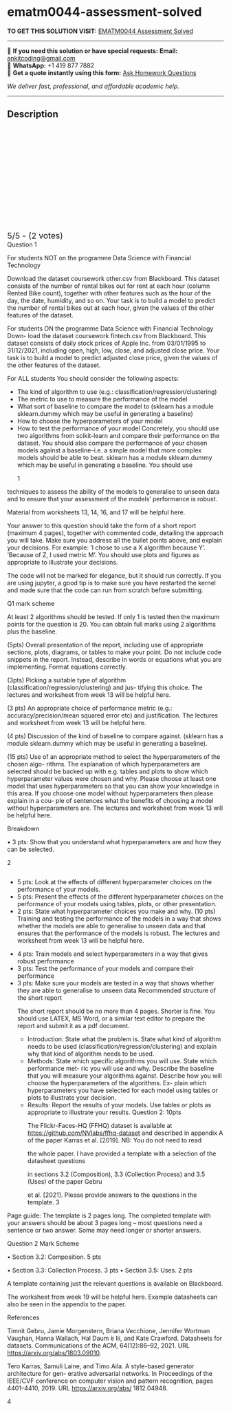 # ematm0044-assessment-solved
**TO GET THIS SOLUTION VISIT:** [EMATM0044 Assessment Solved](https://www.ankitcodinghub.com/product/ematm0044-assessment-solved/)


---

📩 **If you need this solution or have special requests:** **Email:** ankitcoding@gmail.com  
📱 **WhatsApp:** +1 419 877 7882  
📄 **Get a quote instantly using this form:** [Ask Homework Questions](https://www.ankitcodinghub.com/services/ask-homework-questions/)

*We deliver fast, professional, and affordable academic help.*

---

<h2>Description</h2>



<div class="kk-star-ratings kksr-auto kksr-align-center kksr-valign-top" data-payload="{&quot;align&quot;:&quot;center&quot;,&quot;id&quot;:&quot;100274&quot;,&quot;slug&quot;:&quot;default&quot;,&quot;valign&quot;:&quot;top&quot;,&quot;ignore&quot;:&quot;&quot;,&quot;reference&quot;:&quot;auto&quot;,&quot;class&quot;:&quot;&quot;,&quot;count&quot;:&quot;2&quot;,&quot;legendonly&quot;:&quot;&quot;,&quot;readonly&quot;:&quot;&quot;,&quot;score&quot;:&quot;5&quot;,&quot;starsonly&quot;:&quot;&quot;,&quot;best&quot;:&quot;5&quot;,&quot;gap&quot;:&quot;4&quot;,&quot;greet&quot;:&quot;Rate this product&quot;,&quot;legend&quot;:&quot;5\/5 - (2 votes)&quot;,&quot;size&quot;:&quot;24&quot;,&quot;title&quot;:&quot;EMATM0044 Assessment Solved&quot;,&quot;width&quot;:&quot;138&quot;,&quot;_legend&quot;:&quot;{score}\/{best} - ({count} {votes})&quot;,&quot;font_factor&quot;:&quot;1.25&quot;}">

<div class="kksr-stars">

<div class="kksr-stars-inactive">
            <div class="kksr-star" data-star="1" style="padding-right: 4px">


<div class="kksr-icon" style="width: 24px; height: 24px;"></div>
        </div>
            <div class="kksr-star" data-star="2" style="padding-right: 4px">


<div class="kksr-icon" style="width: 24px; height: 24px;"></div>
        </div>
            <div class="kksr-star" data-star="3" style="padding-right: 4px">


<div class="kksr-icon" style="width: 24px; height: 24px;"></div>
        </div>
            <div class="kksr-star" data-star="4" style="padding-right: 4px">


<div class="kksr-icon" style="width: 24px; height: 24px;"></div>
        </div>
            <div class="kksr-star" data-star="5" style="padding-right: 4px">


<div class="kksr-icon" style="width: 24px; height: 24px;"></div>
        </div>
    </div>

<div class="kksr-stars-active" style="width: 138px;">
            <div class="kksr-star" style="padding-right: 4px">


<div class="kksr-icon" style="width: 24px; height: 24px;"></div>
        </div>
            <div class="kksr-star" style="padding-right: 4px">


<div class="kksr-icon" style="width: 24px; height: 24px;"></div>
        </div>
            <div class="kksr-star" style="padding-right: 4px">


<div class="kksr-icon" style="width: 24px; height: 24px;"></div>
        </div>
            <div class="kksr-star" style="padding-right: 4px">


<div class="kksr-icon" style="width: 24px; height: 24px;"></div>
        </div>
            <div class="kksr-star" style="padding-right: 4px">


<div class="kksr-icon" style="width: 24px; height: 24px;"></div>
        </div>
    </div>
</div>


<div class="kksr-legend" style="font-size: 19.2px;">
            5/5 - (2 votes)    </div>
    </div>
<div class="page" title="Page 1">
<div class="layoutArea">
<div class="column">
Question 1

For students NOT on the programme Data Science with Financial Technology

Download the dataset coursework other.csv from Blackboard. This dataset consists of the number of rental bikes out for rent at each hour (column Rented Bike count), together with other features such as the hour of the day, the date, humidity, and so on. Your task is to build a model to predict the number of rental bikes out at each hour, given the values of the other features of the dataset.

For students ON the programme Data Science with Financial Technology Down- load the dataset coursework fintech.csv from Blackboard. This dataset consists of daily stock prices of Apple Inc. from 03/01/1995 to 31/12/2021, including open, high, low, close, and adjusted close price. Your task is to build a model to predict adjusted close price, given the values of the other features of the dataset.

For ALL students You should consider the following aspects:

<ul>
<li>The kind of algorithm to use (e.g.: classification/regression/clustering)</li>
<li>The metric to use to measure the performance of the model</li>
<li>What sort of baseline to compare the model to (sklearn has a module sklearn.dummy which may be useful in generating a baseline)</li>
<li>How to choose the hyperparameters of your model</li>
<li>How to test the performance of your model
Concretely, you should use two algorithms from scikit-learn and compare their performance on the dataset. You should also compare the performance of your chosen models against a baseline–i.e. a simple model that more complex models should be able to beat. sklearn has a module sklearn.dummy which may be useful in generating a baseline. You should use

1
</li>
</ul>
</div>
</div>
</div>
<div class="page" title="Page 2">
<div class="layoutArea">
<div class="column">
techniques to assess the ability of the models to generalise to unseen data and to ensure that your assessment of the models’ performance is robust.

Material from worksheets 13, 14, 16, and 17 will be helpful here.

Your answer to this question should take the form of a short report (maximum 4 pages), together with commented code, detailing the approach you will take. Make sure you address all the bullet points above, and explain your decisions. For example: ‘I chose to use a X algorithm because Y’. ‘Because of Z, I used metric M’. You should use plots and figures as appropriate to illustrate your decisions.

The code will not be marked for elegance, but it should run correctly. If you are using jupyter, a good tip is to make sure you have restarted the kernel and made sure that the code can run from scratch before submitting.

Q1 mark scheme

At least 2 algorithms should be tested. If only 1 is tested then the maximum points for the question is 20. You can obtain full marks using 2 algorithms plus the baseline.

(5pts) Overall presentation of the report, including use of appropriate sections, plots, diagrams, or tables to make your point. Do not include code snippets in the report. Instead, describe in words or equations what you are implementing. Format equations correctly.

(3pts) Picking a suitable type of algorithm (classification/regression/clustering) and jus- tifying this choice. The lectures and worksheet from week 13 will be helpful here.

(3 pts) An appropriate choice of performance metric (e.g.: accuracy/precision/mean squared error etc) and justification. The lectures and worksheet from week 13 will be helpful here.

(4 pts) Discussion of the kind of baseline to compare against. (sklearn has a module sklearn.dummy which may be useful in generating a baseline).

(15 pts) Use of an appropriate method to select the hyperparameters of the chosen algo- rithms. The explanation of which hyperparameters are selected should be backed up with e.g. tables and plots to show which hyperparameter values were chosen and why. Please choose at least one model that uses hyperparameters so that you can show your knowledge in this area. If you choose one model without hyperparameters then please explain in a cou- ple of sentences what the benefits of choosing a model without hyperparameters are. The lectures and worksheet from week 13 will be helpful here.

Breakdown

• 3 pts: Show that you understand what hyperparameters are and how they can be selected.

2

</div>
</div>
</div>
<div class="page" title="Page 3">
<div class="layoutArea">
<div class="column">
<ul>
<li>5 pts: Look at the effects of different hyperparameter choices on the performance of your models.</li>
<li>5 pts: Present the effects of the different hyperparameter choices on the performance of your models using tables, plots, or other presentation.</li>
<li>2 pts: State what hyperparameter choices you make and why.
(10 pts) Training and testing the performance of the models in a way that shows whether the models are able to generalise to unseen data and that ensures that the performance of the models is robust. The lectures and worksheet from week 13 will be helpful here.
</li>
</ul>
<ul>
<li>4 pts: Train models and select hyperparameters in a way that gives robust performance</li>
<li>3 pts: Test the performance of your models and compare their performance</li>
<li>3 pts: Make sure your models are tested in a way that shows whether they are able to generalise to unseen data
Recommended structure of the short report

The short report should be no more than 4 pages. Shorter is fine. You should use LATEX, MS Word, or a similar text editor to prepare the report and submit it as a pdf document.

<ul>
<li>Introduction: State what the problem is. State what kind of algorithm needs to be used (classification/regression/clustering) and explain why that kind of algorithm needs to be used.</li>
<li>Methods: State which specific algorithms you will use. State which performance met- ric you will use and why. Describe the baseline that you will measure your algorithms against. Describe how you will choose the hyperparameters of the algorithms. Ex- plain which hyperparameters you have selected for each model using tables or plots to illustrate your decision.</li>
<li>Results: Report the results of your models. Use tables or plots as appropriate to illustrate your results.
Question 2: 10pts

The Flickr-Faces-HQ (FFHQ) dataset is available at https://github.com/NVlabs/ffhq-dataset and described in appendix A of the paper Karras et al. [2019]. NB: You do not need to read

the whole paper. I have provided a template with a selection of the datasheet questions

in sections 3.2 (Composition), 3.3 (Collection Process) and 3.5 (Uses) of the paper Gebru

et al. [2021]. Please provide answers to the questions in the template. 3
</li>
</ul>
</li>
</ul>
</div>
</div>
</div>
<div class="page" title="Page 4">
<div class="layoutArea">
<div class="column">
Page guide: The template is 2 pages long. The completed template with your answers should be about 3 pages long – most questions need a sentence or two answer. Some may need longer or shorter answers.

Question 2 Mark Scheme

• Section 3.2: Composition. 5 pts

• Section 3.3: Collection Process. 3 pts • Section 3.5: Uses. 2 pts

A template containing just the relevant questions is available on Blackboard.

The worksheet from week 19 will be helpful here. Example datasheets can also be seen in the appendix to the paper.

References

Timnit Gebru, Jamie Morgenstern, Briana Vecchione, Jennifer Wortman Vaughan, Hanna Wallach, Hal Daum ́e Iii, and Kate Crawford. Datasheets for datasets. Communications of the ACM, 64(12):86–92, 2021. URL https://arxiv.org/abs/1803.09010.

Tero Karras, Samuli Laine, and Timo Aila. A style-based generator architecture for gen- erative adversarial networks. In Proceedings of the IEEE/CVF conference on computer vision and pattern recognition, pages 4401–4410, 2019. URL https://arxiv.org/abs/ 1812.04948.

</div>
</div>
<div class="layoutArea">
<div class="column">
4

</div>
</div>
</div>
